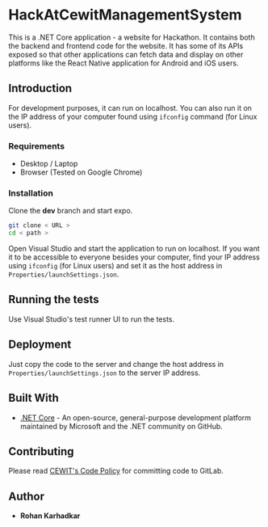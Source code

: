 
# HackAtCewitManagementSystem

This is a .NET Core application - a website for Hackathon. It contains both the backend and frontend code for the website. It has some of its APIs exposed so that other applications can fetch data and display on other platforms like the React Native application for Android and iOS users.

## Introduction

For development purposes, it can run on localhost. You can also run it on the IP address of your computer found using `ifconfig` command (for Linux users).

### Requirements

* Desktop / Laptop
* Browser (Tested on Google Chrome)

### Installation

Clone the **dev** branch and start expo.

```bash
git clone < URL >
cd < path >
```

Open Visual Studio and start the application to run on localhost. If you want it to be accessible to everyone besides your computer, find your IP address using `ifconfig` (for Linux users) and set it as the host address in `Properties/launchSettings.json`.

## Running the tests

Use Visual Studio's test runner UI to run the tests.

## Deployment

Just copy the code to the server and change the host address in `Properties/launchSettings.json` to the server IP address.

## Built With

* [.NET Core](https://docs.microsoft.com/en-us/dotnet/core/) - An open-source, general-purpose development platform maintained by Microsoft and the .NET community on GitHub.

## Contributing

Please read [CEWIT's Code Policy](https://dev.cewit.stonybrook.edu/snippets/12) for committing code to GitLab.

## Author

* **Rohan Karhadkar**
